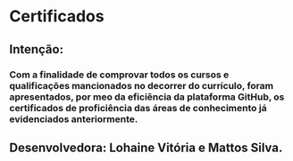 # Certificados
## Intenção:
### Com a finalidade de comprovar todos os cursos e qualificações mancionados no decorrer do currículo, foram apresentados, por meo da eficiência da plataforma GitHub, os certificados de proficiência das áreas de conhecimento já evidenciados anteriormente. 
## Desenvolvedora: Lohaine Vitória e Mattos Silva.
